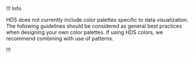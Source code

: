 !!! Info

HDS does not currently include color palettes specific to data visualization. The following guidelines should be considered as general best practices when designing your own color palettes. If using HDS colors, we recommend combining with use of patterns.

!!!
